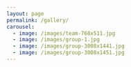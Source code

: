 ```yaml
---
layout: page
permalink: /gallery/
carousel: 
  - image: /images/team-768x511.jpg
  - image: /images/group-1.jpg
  - image: /images/group-3008x1441.jpg
  - image: /images/group-3008x1451.jpg
---
```


<br>
